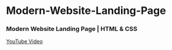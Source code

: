 # Modern-Website-Landing-Page

### Modern Website Landing Page | HTML & CSS
[YouTube Video](https://youtu.be/mIsVcoAXDTk)

